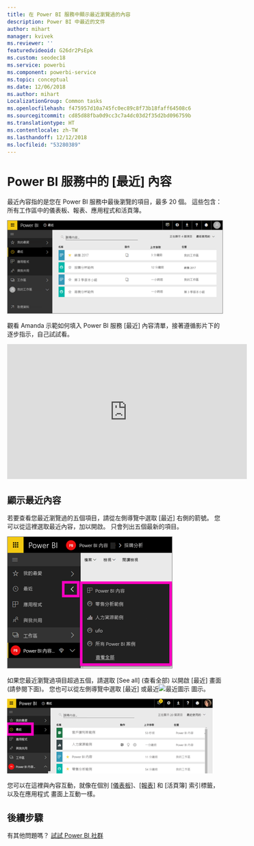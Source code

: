```yaml
---
title: 在 Power BI 服務中顯示最近瀏覽過的內容
description: Power BI 中最近的文件
author: mihart
manager: kvivek
ms.reviewer: ''
featuredvideoid: G26dr2PsEpk
ms.custom: seodec18
ms.service: powerbi
ms.component: powerbi-service
ms.topic: conceptual
ms.date: 12/06/2018
ms.author: mihart
LocalizationGroup: Common tasks
ms.openlocfilehash: f475957d10a745fc0ec89c8f73b18faff64508c6
ms.sourcegitcommit: cd85d88fba0d9cc3c7a4dc03d2f35d2bd096759b
ms.translationtype: HT
ms.contentlocale: zh-TW
ms.lasthandoff: 12/12/2018
ms.locfileid: "53280389"
---
```

# <a name="recent-content-in-power-bi-service"></a>Power BI 服務中的 [最近] 內容
最近內容指的是您在 Power BI 服務中最後瀏覽的項目，最多 20 個。  這些包含：所有工作區中的儀表板、報表、應用程式和活頁簿。

![最近內容視窗](./media/end-user-recent/power-bi-recent-screen.png)

觀看 Amanda 示範如何填入 Power BI 服務 [最近] 內容清單，接著遵循影片下的逐步指示，自己試試看。

<iframe width="560" height="315" src="https://www.youtube.com/embed/G26dr2PsEpk" frameborder="0" allowfullscreen></iframe>

## <a name="display-recent-content"></a>顯示最近內容
若要查看您最近瀏覽過的五個項目，請從左側導覽中選取 [最近] 右側的箭號。  您可以從這裡選取最近內容，加以開啟。 只會列出五個最新的項目。

![最近內容飛出視窗](./media/end-user-recent/power-bi-recent-flyout-new.png)

如果您最近瀏覽過項目超過五個，請選取 [See all] \(查看全部\) 以開啟 [最近] 畫面 (請參閱下面)。 您也可以從左側導覽中選取 [最近] 或最近![最近圖示](./media/end-user-recent/power-bi-recent-icon.png) 圖示。

![顯示所有最近內容](./media/end-user-recent/power-bi-recent-list.png)

您可以在這裡與內容互動，就像在個別 [[儀表板]](end-user-dashboards.md)、[[報表]](end-user-reports.md) 和 [活頁簿] 索引標籤，以及在應用程式 <!--[**Apps**](end-user-apps.md)--> 畫面上互動一樣。

## <a name="next-steps"></a>後續步驟
<!--[Power BI service Apps](end-user-apps.md)-->

有其他問題嗎？ [試試 Power BI 社群](http://community.powerbi.com/)

